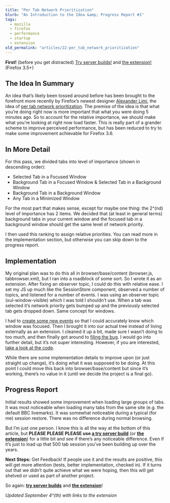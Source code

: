 ```yaml
---
title: "Per Tab Network Prioritization"
blurb: "An Introduction to the Idea &amp; Progress Report #1"
tags:
  - mozilla
  - firefox
  - performance
  - startup
  - extension
old_permalink: "articles/22-per_tab_network_prioritization"
---
```


**First!** (before you get distracted) [Try server builds!](https://build.mozilla.org/tryserver-builds/poshannessy@mozilla.com-try-11a9e78a8cb5/) and [the extension!](https://addons.mozilla.org/en-US/firefox/addon/14138/) (Firefox 3.5+)

## The Idea In Summary

An idea that’s likely been tossed around before has been brought to the forefront more recently by Firefox’s newest designer [Alexander Limi](http://limi.net/), the idea of [per tab network prioritization](https://wiki.mozilla.org/Firefox/Projects/Per_Tab_Network_Prioritization). The premise of the idea is that what you’re doing right now is more important that what you were doing 5 minutes ago. So to account for the relative importance, we should make what you’re looking at right now load faster. This is really part of a grander scheme to improve perceived performance, but has been reduced to try to make some improvement achievable for Firefox 3.6.

## In More Detail

For this pass, we divided tabs into level of importance (shown in descending order):

* Selected Tab in a Focused Window
* Background Tab in a Focused Window & Selected Tab in a Background Window
* Background Tab in a Background Window
* Any Tab in a Minimized Window

For the most part that makes sense, except for maybe one thing: the 2^(nd) level of importance has 2 items. We decided that (at least in general terms) background tabs in your current window and the focused tab in a background window should get the same level of network priority.

I then used this ranking to assign relative priorities. You can read more in the implementation section, but otherwise you can skip down to the progress report.

## Implementation

My original plan was to do this all in browser/base/content (browser.js, tabbrowser.xml), but I ran into a roadblock of some sort. So I wrote it as an extension. After fixing an observer topic, I could do this with relative ease. I set my JS up much like the SessionStore component, observed a number of topics, and listened for a number of events. I was using an observer topic (xul-window-visible) which I was told I shouldn’t use. When a tab was selected it’s network priority gets bumped up and the previously selected tab gets dropped down. Same concept for windows.

I had to [create some new events](https://bugzilla.mozilla.org/show_bug.cgi?id=511503) so that I could accurately know which window was focused. Then I brought it into our actual tree instead of living externally as an extension. I cleaned it up a bit, made sure I wasn’t doing to too much, and then finally got around to [filing the bug](https://bugzilla.mozilla.org/show_bug.cgi?id=514490). I would go into further detail, but it’s not super interesting. However, if you are interested, [take a look at the code](https://bugzilla.mozilla.org/attachment.cgi?id=398441&action=diff#a/browser/components/networkprioritizer/src/nsNetworkPrioritizer.js_sec1).

While there are some implementation details to improve upon (or just straight up change), it’s doing what it was supposed to be doing. At this point I could move this back into browser/base/content but since it’s working, there’s no value in it (until we decide the project is a final go).

## Progress Report

Initial results showed some improvement when loading large groups of tabs. It was most noticeable when loading many tabs from the same site (e.g. the default BBC livemarks). It was somewhat noticeable during a typical (for me) session restore. There was no difference during normal browsing.

But I’m just one person. I know this is all the way at the bottom of this article, but **PLEASE PLEASE PLEASE use [a try server build](https://build.mozilla.org/tryserver-builds/poshannessy@mozilla.com-try-11a9e78a8cb5/)** (or **[the extension](https://addons.mozilla.org/en-US/firefox/addon/14138/)**) for a little bit and see if there’s any noticeable difference. Even if it’s just to load up that 500 tab session you’ve been building up over the years.

**Next Steps:** Get Feedback! If people use it and the results are positive, this will get more attention (tests, better implementation, checked in). If it turns out that we didn’t quite achieve what we were hoping, then this will get shelved or used as part of another project.

So again: **[try server builds](https://build.mozilla.org/tryserver-builds/poshannessy@mozilla.com-try-11a9e78a8cb5/)** and **[the extension](https://addons.mozilla.org/en-US/firefox/addon/14138/)**!

*Updated September 4^(th) with links to the extension*
